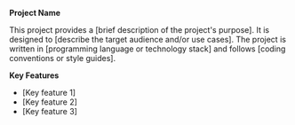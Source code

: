 **Project Name**

This project provides a [brief description of the project's purpose]. It is designed to [describe the target audience and/or use cases]. The project is written in [programming language or technology stack] and follows [coding conventions or style guides].

**Key Features**

* [Key feature 1]
* [Key feature 2]
* [Key feature 3]

